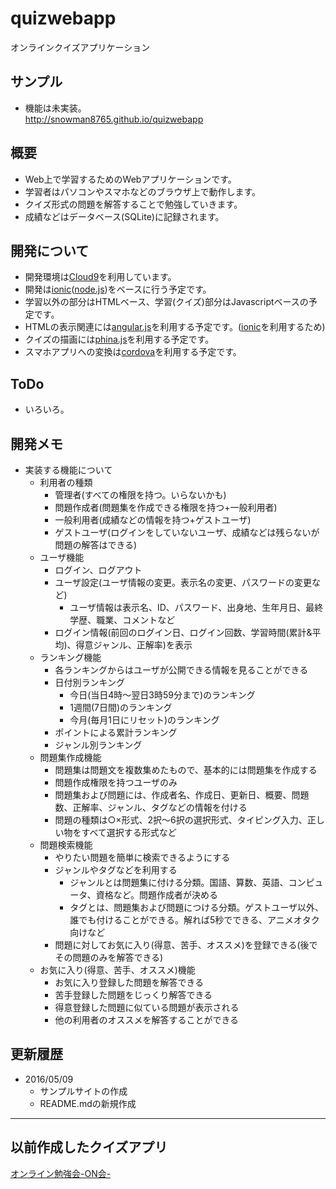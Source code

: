 # quizwebapp
オンラインクイズアプリケーション

## サンプル
+ 機能は未実装。  
http://snowman8765.github.io/quizwebapp

## 概要
+ Web上で学習するためのWebアプリケーションです。
+ 学習者はパソコンやスマホなどのブラウザ上で動作します。
+ クイズ形式の問題を解答することで勉強していきます。
+ 成績などはデータベース(SQLite)に記録されます。

## 開発について
+ 開発環境は[Cloud9][1]を利用しています。
+ 開発は[ionic][2]([node.js][3])をベースに行う予定です。
+ 学習以外の部分はHTMLベース、学習(クイズ)部分はJavascriptベースの予定です。
+ HTMLの表示関連には[angular.js][4]を利用する予定です。([ionic][2]を利用するため)
+ クイズの描画には[phina.js][5]を利用する予定です。
+ スマホアプリへの変換は[cordova][6]を利用する予定です。

## ToDo
+ いろいろ。

## 開発メモ
+ 実装する機能について
  + 利用者の種類
    + 管理者(すべての権限を持つ。いらないかも)
    + 問題作成者(問題集を作成できる権限を持つ+一般利用者)
    + 一般利用者(成績などの情報を持つ+ゲストユーザ)
    + ゲストユーザ(ログインをしていないユーザ、成績などは残らないが問題の解答はできる)
  + ユーザ機能
    + ログイン、ログアウト
    + ユーザ設定(ユーザ情報の変更。表示名の変更、パスワードの変更など)
      + ユーザ情報は表示名、ID、パスワード、出身地、生年月日、最終学歴、職業、コメントなど
    + ログイン情報(前回のログイン日、ログイン回数、学習時間(累計&平均)、得意ジャンル、正解率)を表示
  + ランキング機能
    + 各ランキングからはユーザが公開できる情報を見ることができる
    + 日付別ランキング
      + 今日(当日4時～翌日3時59分まで)のランキング
      + 1週間(7日間)のランキング
      + 今月(毎月1日にリセット)のランキング
    + ポイントによる累計ランキング
    + ジャンル別ランキング
  + 問題集作成機能
    + 問題集は問題文を複数集めたもので、基本的には問題集を作成する
    + 問題作成権限を持つユーザのみ
    + 問題集および問題には、作成者名、作成日、更新日、概要、問題数、正解率、ジャンル、タグなどの情報を付ける
    + 問題の種類は○×形式、2択～6択の選択形式、タイピング入力、正しい物をすべて選択する形式など
  + 問題検索機能
    + やりたい問題を簡単に検索できるようにする
    + ジャンルやタグなどを利用する
      + ジャンルとは問題集に付ける分類。国語、算数、英語、コンピュータ、資格など。問題作成者が決める
      + タグとは、問題集および問題につける分類。ゲストユーザ以外、誰でも付けることができる。解れば5秒でできる、アニメオタク向けなど
    + 問題に対してお気に入り(得意、苦手、オススメ)を登録できる(後でその問題のみを解答できる)
  + お気に入り(得意、苦手、オススメ)機能
    + お気に入り登録した問題を解答できる
    + 苦手登録した問題をじっくり解答できる
    + 得意登録した問題に似ている問題が表示される
    + 他の利用者のオススメを解答することができる

## 更新履歴
+ 2016/05/09
  + サンプルサイトの作成
  + README.mdの新規作成

----
## 以前作成したクイズアプリ
[オンライン勉強会-ON会-](http://snowman8765.sakura.ne.jp/onkai/)

[1]: https://c9.io/ "Cloud9"
[2]: http://ionicframework.com/ "Ionic"
[3]: http://nodejs.jp/ "Node.js 日本ユーザグループ"
[4]: https://angularjs.org/ "AngularJS"
[5]: https://github.com/phi-jp/phina.js "phi-jp/phina.js"
[6]: https://cordova.apache.org/ "Apache Cordova"
